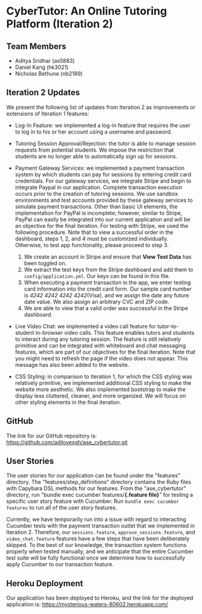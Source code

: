 # CyberTutor: An Online Tutoring Platform (Iteration 2)

## Team Members
* Aditya Sridhar (as5883)
* Daniel Kang (hk3021)
* Nicholas Bethune (nb2189)

## Iteration 2 Updates
We present the following list of updates from Iteration 2 as improvements or extensions of Iteration 1 features:

* Log-In Feature: we implemented a log-in feature that requires the user to log in to his or her account using a username and password.

* Tutoring Session Approval/Rejection: the tutor is able to manage session requests from potential students. We impose the restriction that students are no longer able to automatically sign up for sessions.

* Payment Gateway Services: we implemented a payment transaction system by which students can pay for sessions by entering credit card credentials. For our gateway services, we integrate Stripe and begin to integrate Paypal in our application. Complete transaction execution occurs prior to the creation of tutoring sessions. We use sandbox environments and test accounts provided by these gateway services to simulate payment transactions. Other than basic UI elements, the implementation for PayPal is incomplete; however, similar to Stripe, PayPal can easily be integrated into our current application and will be an objective for the final iteration. For testing with Stripe, we used the following procedure. Note that to view a successful order in the dashboard, steps 1, 2, and 4 must be customized individually. Otherwise, to test app functionality, please proceed to step 3.
  1. We create an account in Stripe and ensure that __View Test Data__ has been toggled on.
  2. We extract the test keys from the Stripe dashboard and add them to `config/application.yml`. Our keys can be found in this file.
  3. When executing a payment transaction in the app, we enter testing card information into the credit card form. Our sample card number is _4242 4242 4242 4242_(Visa), and we assign the date any future date value. We also assign an arbitrary CVC and ZIP code.
  4. We are able to view that a valid order was successful in the Stripe dashboard.

* Live Video Chat: we implemented a video call feature for tutor-to-student in-browser video calls. This feature enables tutors and students to interact during any tutoring session. The feature is still relatively primitive and can be integrated with whiteboard and chat messaging features, which are part of our objectives for the final iteration. Note that you might need to refresh the page if the video does not appear. This message has also been added to the website.

* CSS Styling: in comparison to Iteration 1, for which the CSS styling was relatively primitive, we implemented additional CSS styling to make the website more aesthetic. We also implemented bootstrap to make the display less cluttered, cleaner, and more organized. We will focus on other styling elements in the final iteration.

## GitHub
The link for our GitHub repository is: https://github.com/adilovesgh/ase_cybertutor.git

## User Stories
The user stories for our application can be found under the "features" directory. The "features/step_definitions" directory contains the Ruby files with Capybara DSL methods for our features. From the "ase_cybertutor" directory, run "bundle exec cucumber features/__{.feature file}__" for testing a specific user story feature with Cucumber. Run `bundle exec cucumber features` to run all of the user story features.

Currently, we have temporarily run into a issue with regard to interacting Cucumber tests with the payment transaction outlet that we implemented in Iteration 2. Therefore, our `sessions.feature`, `approve_sessions.feature`, and `video_chat.feature` features have a few steps that have been deliberately skipped. To the best of our knowledge, the transaction system functions properly when tested manually, and we anticipate that the entire Cucumber test suite will be fully functional once we determine how to successfully apply Cucumber to our transaction feature.

## Heroku Deployment
Our application has been deployed to Heroku, and the link for the deployed application is: https://mysterious-waters-80602.herokuapp.com/
